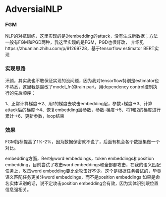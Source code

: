 # AdversialNLP

### FGM

NLP的对抗训练，这里实现的是对embedding的attack，没有生成新数据；方法一般有FGM和PGD两种，我这里实现的是FGM，PGD也很好改，
介绍见https://zhuanlan.zhihu.com/p/91269728，基于tensorflow estimator BERT实现

### 实现思路

汗颜，其实我也不敢保证实现的没问题，因为我对tensorflow特别是estimator也不熟悉，这里我是魔改了model_fn的train part，用dependency control控制执行的先后顺序：

1、正常计算梯度->2、用1的梯度去攻击embedding层，参数+梯度->3、计算attack后的梯度->4、恢复embedding层参数，参数-梯度->5、将1和2的梯度进行累计->6、更新参数，loop结束

### 效果

FGM指标提高了1%-2%，因为数据保密就不说了，后面有机会各个数据集做一个对比。

embedding方面，Bert有word embeddings，token embeddings和position embedding，目前尝试了攻击word embeddings和全部都攻击，在我的语义匹配
任务上，攻击word embedding要比全攻击好不少。这个是根据任务尝试的，毕竟语义匹配任务更关注word embeddings，而不是position embeddings
如果是命名实体识别的话，说不定攻击position embedding会有效，因为实体识别跟位置信息强相关。
